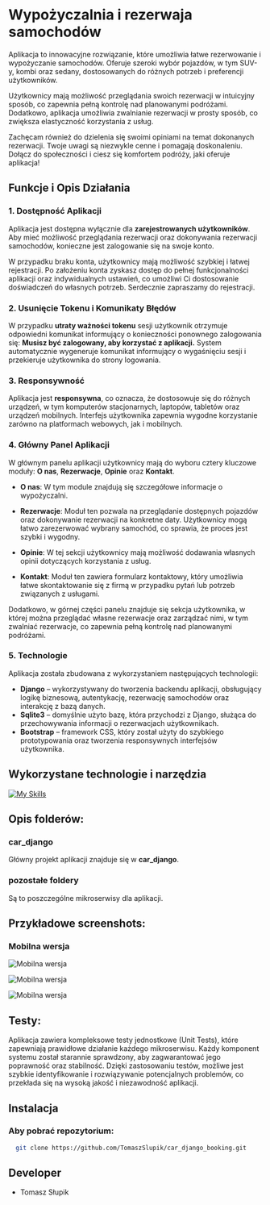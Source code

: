 # Wypożyczalnia i rezerwaja samochodów 

Aplikacja to innowacyjne rozwiązanie, które umożliwia łatwe rezerwowanie i wypożyczanie samochodów. Oferuje szeroki wybór pojazdów, w tym SUV-y, kombi oraz sedany, dostosowanych do różnych potrzeb i preferencji użytkowników.

Użytkownicy mają możliwość przeglądania swoich rezerwacji w intuicyjny sposób, co zapewnia pełną kontrolę nad planowanymi podróżami. Dodatkowo, aplikacja umożliwia zwalnianie rezerwacji w prosty sposób, co zwiększa elastyczność korzystania z usług.

Zachęcam również do dzielenia się swoimi opiniami na temat dokonanych rezerwacji. Twoje uwagi są niezwykle cenne i pomagają doskonaleniu. Dołącz do społeczności i ciesz się komfortem podróży, jaki oferuje aplikacja! 

## Funkcje i Opis Działania

### 1. Dostępność Aplikacji

Aplikacja jest dostępna wyłącznie dla **zarejestrowanych użytkowników**. Aby mieć możliwość przeglądania rezerwacji oraz dokonywania rezerwacji samochodów, konieczne jest zalogowanie się na swoje konto.

W przypadku braku konta, użytkownicy mają możliwość szybkiej i łatwej rejestracji. Po założeniu konta zyskasz dostęp do pełnej funkcjonalności aplikacji oraz indywidualnych ustawień, co umożliwi Ci dostosowanie doświadczeń do własnych potrzeb. Serdecznie zapraszamy do rejestracji.

### 2. Usunięcie Tokenu i Komunikaty Błędów

W przypadku **utraty ważności tokenu** sesji użytkownik otrzymuje odpowiedni komunikat informujący o konieczności ponownego zalogowania się: **Musisz być zalogowany, aby korzystać z aplikacji.** System automatycznie wygeneruje komunikat informujący o wygaśnięciu sesji i przekieruje użytkownika do strony logowania.

### 3. Responsywność

Aplikacja jest **responsywna**, co oznacza, że dostosowuje się do różnych urządzeń, w tym komputerów stacjonarnych, laptopów, tabletów oraz urządzeń mobilnych. Interfejs użytkownika zapewnia wygodne korzystanie zarówno na platformach webowych, jak i mobilnych.

### 4. Główny Panel Aplikacji

W głównym panelu aplikacji użytkownicy mają do wyboru cztery kluczowe moduły: **O nas**, **Rezerwacje**, **Opinie** oraz **Kontakt**.

- **O nas**: W tym module znajdują się szczegółowe informacje o wypożyczalni.

- **Rezerwacje**: Moduł ten pozwala na przeglądanie dostępnych pojazdów oraz dokonywanie rezerwacji na konkretne daty. Użytkownicy mogą łatwo zarezerwować wybrany samochód, co sprawia, że proces jest szybki i wygodny.

- **Opinie**: W tej sekcji użytkownicy mają możliwość dodawania własnych opinii dotyczących korzystania z usług. 

- **Kontakt**: Moduł ten zawiera formularz kontaktowy, który umożliwia łatwe skontaktowanie się z firmą w przypadku pytań lub potrzeb związanych z usługami.

Dodatkowo, w górnej części panelu znajduje się sekcja użytkownika, w której można przeglądać własne rezerwacje oraz zarządzać nimi, w tym zwalniać rezerwacje, co zapewnia pełną kontrolę nad planowanymi podróżami.

### 5. Technologie

Aplikacja została zbudowana z wykorzystaniem następujących technologii:
- **Django** – wykorzystywany do tworzenia backendu aplikacji, obsługujący logikę biznesową, autentykację, rezerwację samochodów oraz interakcję z bazą danych.
- **Sqlite3** – domyślnie użyto bazę, która przychodzi z Django, służąca do przechowywania informacji o rezerwacjach użytkownikach.
- **Bootstrap** – framework CSS, który został użyty do szybkiego prototypowania oraz tworzenia responsywnych interfejsów użytkownika.

## Wykorzystane technologie i narzędzia

[![My Skills](https://skillicons.dev/icons?i=html,scss,bootstrap,sqlite,django,git,vscode,postman)](https://skillicons.dev)


## Opis folderów:

### car_django

Główny projekt aplikacji znajduje się w **car_django**.

### pozostałe foldery

Są to poszczególne mikroserwisy dla aplikacji. 


## Przykładowe screenshots:

### Mobilna wersja 

![Mobilna wersja](car_django/assets/screenOne.jpg)

![Mobilna wersja](car_django/assets/screenTwo.jpg)

![Mobilna wersja](car_django/assets/screenThree.jpg)

## Testy:

Aplikacja zawiera kompleksowe testy jednostkowe (Unit Tests), które zapewniają prawidłowe działanie każdego mikroserwisu. Każdy komponent systemu został starannie sprawdzony, aby zagwarantować jego poprawność oraz stabilność. Dzięki zastosowaniu testów, możliwe jest szybkie identyfikowanie i rozwiązywanie potencjalnych problemów, co przekłada się na wysoką jakość i niezawodność aplikacji.


## Instalacja

### Aby pobrać repozytorium:

```bash
  git clone https://github.com/TomaszSlupik/car_django_booking.git
```


## Developer

- Tomasz Słupik




